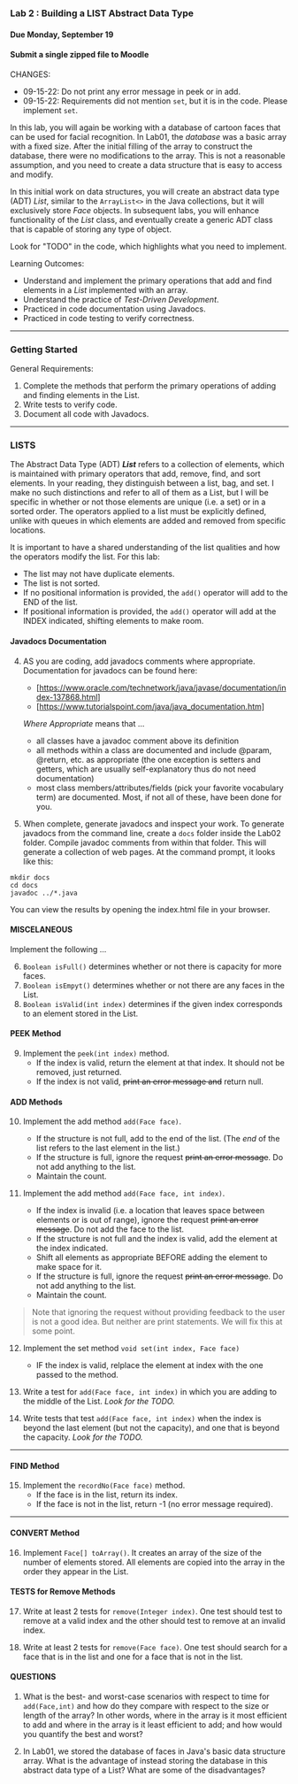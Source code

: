 ### Lab 2 : Building a LIST Abstract Data Type
#### Due Monday, September 19
#### Submit a single zipped file to Moodle

CHANGES:
- 09-15-22: Do not print any error message in peek or in add.
- 09-15-22: Requirements did not mention `set`, but it is in the code. Please implement `set`.

In this lab, you will again be working with a database of cartoon faces that can be used for facial recognition.
In Lab01, the _database_ was a basic array with a fixed size. After the initial filling of the array to construct
the database, there were no modifications to the array. This is not a reasonable assumption, and you need
to create a data structure that is easy to access and modify. 

In this initial work on data structures, you will create an abstract data type (ADT) *List*, similar to 
the `ArrayList<>` in the Java collections, but it will exclusively store *Face* objects. In subsequent labs, you
will enhance functionality of the *List* class, and eventually create a generic ADT class that is capable of storing any type of object.

Look for "TODO" in the code, which highlights what you need to implement.

Learning Outcomes:

- Understand and implement the primary operations that add and find elements in a _List_ implemented with an array.
- Understand the practice of _Test-Driven Development_.
- Practiced in code documentation using Javadocs.
- Practiced in code testing to verify correctness.

<hr>

### Getting Started

General Requirements:

1. Complete the methods that perform the primary operations of adding and finding elements in the List.
2. Write tests to verify code.
3. Document all code with Javadocs.

<hr>

### LISTS

The Abstract Data Type (ADT) **_List_** refers to a collection of elements, which is maintained with primary operators that add, remove, find, and sort elements. In your reading, they distinguish between a list, bag, and set. I make no such distinctions and refer to all of them as a List, but I will be specific in whether or not those elements are unique (i.e. a set) or in a sorted order. The operators applied to a list must be explicitly defined, unlike with queues in which elements are added and removed from specific locations.

It is important to have a shared understanding of the list qualities and how the operators modify the list. For this lab:
- The list may not have duplicate elements. 
- The list is not sorted.
- If no positional information is provided, the `add()` operator will add to the END of the list.
- If positional information is provided, the `add()` operator will add at the INDEX indicated, shifting elements to make room.

#### Javadocs Documentation

4. AS you are coding, add javadocs comments where appropriate. Documentation for javadocs can be found here:
    - [https://www.oracle.com/technetwork/java/javase/documentation/index-137868.html]
    - [https://www.tutorialspoint.com/java/java_documentation.htm]

    _Where Appropriate_ means that ...
    - all classes have a javadoc comment above its definition
    - all methods within a class are documented and include @param, @return, etc. as appropriate (the one exception is setters and getters, which are usually self-explanatory thus do not need documentation)
    - most class members/attributes/fields (pick your favorite vocabulary term) are documented. Most, if not all of these, have been done for you.

5. When complete, generate javadocs and inspect your work. To generate javadocs from the command line, create a `docs` folder inside the Lab02 folder. Compile javadoc comments from within that folder. This will generate a collection of web pages. At the command prompt, it looks like this:
  ```
  mkdir docs
  cd docs
  javadoc ../*.java
  ```
  You can view the results by opening the index.html file in your browser.

#### MISCELANEOUS

Implement the following ...

6. `Boolean isFull()` determines whether or not there is capacity for more faces.
7. `Boolean isEmpyt()` determines whether or not there are any faces in the List.
8. `Boolean isValid(int index)` determines if the given index corresponds to an element stored in the List.

#### PEEK Method

9. Implement the `peek(int index)` method.
    - If the index is valid, return the element at that index. It should not be removed, just returned.
    - If the index is not valid, <del>print an error message and</del> return null.

#### ADD Methods

10. Implement the add method `add(Face face)`.
    - If the structure is not full, add to the end of the list. (The _end_ of the list refers to the last element in the list.)
    - If the structure is full, ignore the request <del>print an error message</del>. Do not add anything to the list.
    - Maintain the count.

11. Implement the add method `add(Face face, int index)`.
    - If the index is invalid (i.e. a location that leaves space between elements or is out of range), ignore the request <del>print an error message</del>. Do not add the face to the list.
    - If the structure is not full and the index is valid, add the element at the index indicated.
    - Shift all elements as appropriate BEFORE adding the element to make space for it.
    - If the structure is full, ignore the request <del>print an error message</del>. Do not add anything to the list.
    - Maintain the count.

> Note that ignoring the request without providing feedback to the user is not a good idea. But neither are print statements. We will fix this at some point.
    
12. Implement the set method `void set(int index, Face face)`
    - IF the index is valid, relplace the element at index with the one passed to the method.

12. Write a test for `add(Face face, int index)` in which you are adding to the middle of the List. _Look for the TODO._

13. Write tests that test `add(Face face, int index)` when the index is beyond the last element (but not the capacity),
and one that is beyond the capacity. _Look for the TODO._

<hr>


#### FIND Method

15. Implement the `recordNo(Face face)` method.
    - If the face is in the list, return its index.
    - If the face is not in the list, return -1 (no error message required).

<hr>

#### CONVERT Method

16. Implement `Face[] toArray()`. It creates an array of the size of the number of elements stored. All elements are copied into the 
array in the order they appear in the List.

#### TESTS for Remove Methods

17. Write at least 2 tests for `remove(Integer index)`. One test should test to remove at a valid index and the other should test to remove at an invalid index.

18. Write at least 2 tests for `remove(Face face)`. One test should search for a face that is in the list and one for a face that is not in the list.


#### QUESTIONS

1. What is the best- and worst-case scenarios with respect to time for `add(Face,int)` and how do they compare with respect to the size or length of the array?
In other words, where in the array is it most efficient to add and where in the array is it least efficient to add; and how would you quantify the best and worst?

2. In Lab01, we stored the database of faces in Java's basic data structure array. What is the advantage of instead storing the database in 
this abstract data type of a List? What are some of the disadvantages?
